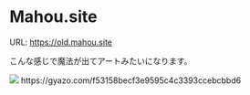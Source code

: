 # Mahou.site
URL: https://old.mahou.site

<p>こんな感じで魔法が出てアートみたいになります。</p>
<img src="https://i.imgur.com/JDUlxl1.jpg">
https://gyazo.com/f53158becf3e9595c4c3393ccebcbbd6
